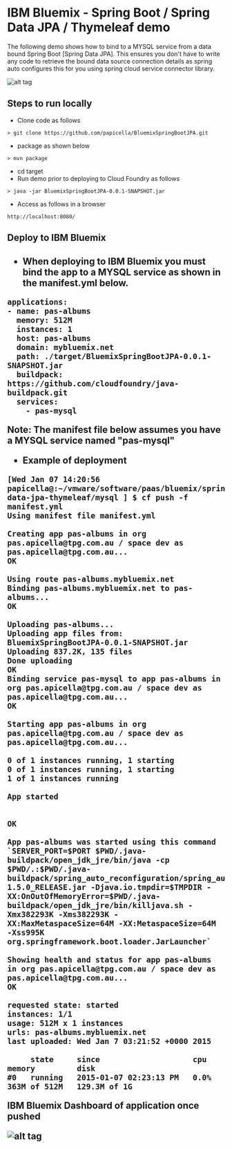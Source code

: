 <h1> IBM Bluemix - Spring Boot / Spring Data JPA / Thymeleaf demo </h1>

The following demo shows how to bind to a MYSQL service from a data bound Spring Boot [Spring Data JPA]. 
This ensures you don't have to write any code to retrieve the bound data source connection details as 
spring auto configures this for you using spring cloud service connector library.

![alt tag](https://dl.dropboxusercontent.com/u/15829935/albums-view-bluemix.png)

<h2> Steps to run locally </h2>

- Clone code as follows

```
> git clone https://github.com/papicella/BluemixSpringBootJPA.git
```

- package as shown below

```
> mvn package
```

- cd target
- Run demo prior to deploying to Cloud Foundry as follows

```
> java -jar BluemixSpringBootJPA-0.0.1-SNAPSHOT.jar
```

- Access as follows in a browser

```
http://localhost:8080/
```

<h2> Deploy to IBM Bluemix <h2>

- When deploying to IBM Bluemix you must bind the app to a MYSQL service as shown in the manifest.yml below.

```
applications:
- name: pas-albums
  memory: 512M
  instances: 1
  host: pas-albums
  domain: mybluemix.net
  path: ./target/BluemixSpringBootJPA-0.0.1-SNAPSHOT.jar
  buildpack: https://github.com/cloudfoundry/java-buildpack.git
  services:
    - pas-mysql
```

Note: The manifest file below assumes you have a MYSQL service named "pas-mysql"

- Example of deployment

```
[Wed Jan 07 14:20:56 papicella@:~/vmware/software/paas/bluemix/spring-data-jpa-thymeleaf/mysql ] $ cf push -f manifest.yml
Using manifest file manifest.yml

Creating app pas-albums in org pas.apicella@tpg.com.au / space dev as pas.apicella@tpg.com.au...
OK

Using route pas-albums.mybluemix.net
Binding pas-albums.mybluemix.net to pas-albums...
OK

Uploading pas-albums...
Uploading app files from: BluemixSpringBootJPA-0.0.1-SNAPSHOT.jar
Uploading 837.2K, 135 files
Done uploading
OK
Binding service pas-mysql to app pas-albums in org pas.apicella@tpg.com.au / space dev as pas.apicella@tpg.com.au...
OK

Starting app pas-albums in org pas.apicella@tpg.com.au / space dev as pas.apicella@tpg.com.au...

0 of 1 instances running, 1 starting
0 of 1 instances running, 1 starting
1 of 1 instances running

App started


OK

App pas-albums was started using this command `SERVER_PORT=$PORT $PWD/.java-buildpack/open_jdk_jre/bin/java -cp $PWD/.:$PWD/.java-buildpack/spring_auto_reconfiguration/spring_auto_reconfiguration-1.5.0_RELEASE.jar -Djava.io.tmpdir=$TMPDIR -XX:OnOutOfMemoryError=$PWD/.java-buildpack/open_jdk_jre/bin/killjava.sh -Xmx382293K -Xms382293K -XX:MaxMetaspaceSize=64M -XX:MetaspaceSize=64M -Xss995K org.springframework.boot.loader.JarLauncher`

Showing health and status for app pas-albums in org pas.apicella@tpg.com.au / space dev as pas.apicella@tpg.com.au...
OK

requested state: started
instances: 1/1
usage: 512M x 1 instances
urls: pas-albums.mybluemix.net
last uploaded: Wed Jan 7 03:21:52 +0000 2015

     state     since                    cpu    memory         disk
#0   running   2015-01-07 02:23:13 PM   0.0%   363M of 512M   129.3M of 1G
```

IBM Bluemix Dashboard of application once pushed

![alt tag](https://dl.dropboxusercontent.com/u/15829935/bluemix-console-albums.png)
